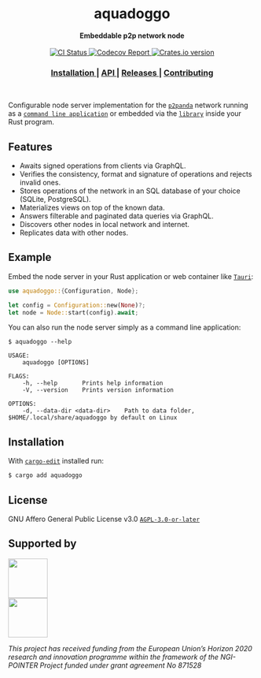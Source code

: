 <h1 align="center">aquadoggo</h1>

<div align="center">
  <strong>Embeddable p2p network node</strong>
</div>

<br />

<div align="center">
  <!-- CI status -->
  <a href="https://github.com/p2panda/aquadoggo/actions">
    <img src="https://img.shields.io/github/workflow/status/p2panda/aquadoggo/tests?style=flat-square" alt="CI Status" />
  </a>
  <!-- Codecov report -->
  <a href="https://app.codecov.io/gh/p2panda/aquadoggo/">
    <img src="https://img.shields.io/codecov/c/gh/p2panda/aquadoggo?style=flat-square" alt="Codecov Report" />
  </a>
  <!-- Crates version -->
  <a href="https://crates.io/crates/aquadoggo">
    <img src="https://img.shields.io/crates/v/aquadoggo.svg?style=flat-square" alt="Crates.io version" />
  </a>
</div>

<div align="center">
  <h3>
    <a href="#installation">
      Installation
    </a>
    <span> | </span>
    <a href="https://docs.rs/aquadoggo">
      API
    </a>
    <span> | </span>
    <a href="https://github.com/p2panda/aquadoggo/releases">
      Releases
    </a>
    <span> | </span>
    <a href="https://github.com/p2panda/handbook#how-to-contribute">
      Contributing
    </a>
  </h3>
</div>

<br/>

Configurable node server implementation for the [`p2panda`] network running as a [`command line application`] or embedded via the [`library`] inside your Rust program.

[`command line application`]: /aquadoggo_cli
[`library`]: /aquadoggo
[`p2panda`]: https://github.com/p2panda/handbook

## Features

- Awaits signed operations from clients via GraphQL.
- Verifies the consistency, format and signature of operations and rejects invalid ones.
- Stores operations of the network in an SQL database of your choice (SQLite, PostgreSQL).
- Materializes views on top of the known data.
- Answers filterable and paginated data queries via GraphQL.
- Discovers other nodes in local network and internet.
- Replicates data with other nodes.

## Example

Embed the node server in your Rust application or web container like [`Tauri`]:

```rust
use aquadoggo::{Configuration, Node};

let config = Configuration::new(None)?;
let node = Node::start(config).await;
```

You can also run the node server simply as a command line application:

```
$ aquadoggo --help

USAGE:
    aquadoggo [OPTIONS]

FLAGS:
    -h, --help       Prints help information
    -V, --version    Prints version information

OPTIONS:
    -d, --data-dir <data-dir>    Path to data folder, $HOME/.local/share/aquadoggo by default on Linux
```

[`Tauri`]: https://tauri.studio

## Installation

With [`cargo-edit`](https://github.com/killercup/cargo-edit) installed run:

```sh
$ cargo add aquadoggo
```

[`cargo-edit`]: https://github.com/killercup/cargo-edit

## License

GNU Affero General Public License v3.0 [`AGPL-3.0-or-later`](LICENSE)

## Supported by

<img src="https://p2panda.org/images/ngi-logo.png" width="auto" height="80px"><br /><img src="https://p2panda.org/images/eu-flag-logo.png" width="auto" height="80px">

*This project has received funding from the European Union’s Horizon 2020 research and innovation programme within the framework of the NGI-POINTER Project funded under grant agreement No 871528*
